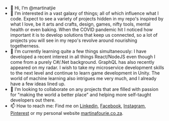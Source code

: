 - 👋 Hi, I’m @martinatjie
- 👀 I’m interested in a vast galaxy of things; all of which influence what I code. Expect to see a variety of projects hidden in my repo's inspired by what I love, be it arts and crafts, design, games, nifty tools, mental health or even baking. When the COVID pandemic hit I noticed how important it is to develop solutions that keep us connected, so a lot of projects you will see in my repo's revolve around nourishing togetherness.
- 🌱 I’m currently learning quite a few things simultaneously: I have developed a recent interest in all things React/NodeJS even though I come from a purely C#/.Net background. GraphQL has also recently appeared on my radar. I wish to take my microservice development skills to the next level and continue to learn game development in Unity. The world of machine learning also intrigues me very much, and I already have a few ideas lined up.
- 💞️ I’m looking to collaborate on any projects that are filled with passion for "making the world a better place" and helping more self-taught developers out there.
- 📫 How to reach me: Find me on [Linkedin](https://www.linkedin.com/in/martina-fourie-48b47963/), [Facebook](https://www.facebook.com/martinafouriecreative), [Instagram](https://www.instagram.com/martinafouriebrockmann/), [Pinterest](https://za.pinterest.com/ichbinmartina/) or my personal website [martinafourie.co.za](https://martinafourie.co.za/category/code/).

<!---
martinatjie/martinatjie is a ✨ special ✨ repository because its `README.md` (this file) appears on your GitHub profile.
You can click the Preview link to take a look at your changes.
--->
